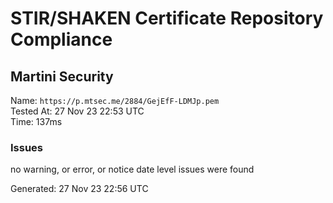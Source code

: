 # STIR/SHAKEN Certificate Repository Compliance

## Martini Security

Name: `https://p.mtsec.me/2884/GejEfF-LDMJp.pem`\
Tested At: 27 Nov 23 22:53 UTC\
Time: 137ms

### Issues

no warning, or error, or notice date level issues were found

Generated: 27 Nov 23 22:56 UTC